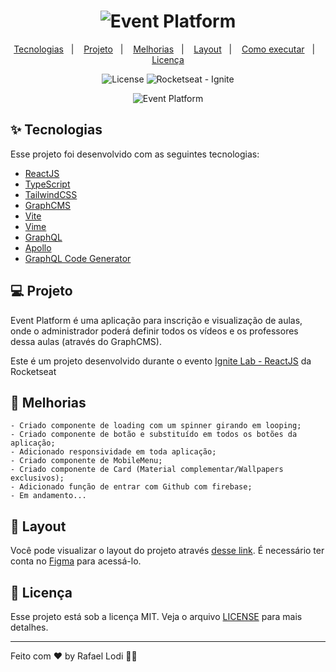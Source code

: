 <h1 align="center">
  <img alt="Event Platform" title="Event Platform" src="https://i.imgur.com/EJFED0S.png" />
</h1>

<p align="center">
  <a href="#-tecnologias">Tecnologias</a>&nbsp;&nbsp;&nbsp;|&nbsp;&nbsp;&nbsp;
  <a href="#-projeto">Projeto</a>&nbsp;&nbsp;&nbsp;|&nbsp;&nbsp;&nbsp;
  <a href="#-Melhorias">Melhorias</a>&nbsp;&nbsp;&nbsp;|&nbsp;&nbsp;&nbsp;
  <a href="#-layout">Layout</a>&nbsp;&nbsp;&nbsp;|&nbsp;&nbsp;&nbsp;
  <a href="#-como-executar">Como executar</a>&nbsp;&nbsp;&nbsp;|&nbsp;&nbsp;&nbsp;
  <a href="#-licença">Licença</a>
</p>

<p align="center">
  <img alt="License" src="https://img.shields.io/static/v1?label=license&message=MIT&color=00875F&labelColor=000000">
  <img src="https://img.shields.io/static/v1?label=Rocketseat&message=Ignite&color=00875F&labelColor=000000" alt="Rocketseat - Ignite" />
</p>

<p align="center">
  <img alt="Event Platform" src="https://i.imgur.com/hJxHVo4.png">
</p>

## ✨ Tecnologias

Esse projeto foi desenvolvido com as seguintes tecnologias:

- [ReactJS](https://reactjs.org)
- [TypeScript](https://www.typescriptlang.org/)
- [TailwindCSS](https://tailwindcss.com)
- [GraphCMS](graphcms.com/)
- [Vite](https://vitejs.dev)
- [Vime](https://vimejs.com)
- [GraphQL](https://graphql.org)
- [Apollo](https://www.apollographql.com)
- [GraphQL Code Generator](https://www.graphql-code-generator.com)

## 💻 Projeto

Event Platform é uma aplicação para inscrição e visualização de aulas, onde o administrador poderá definir todos os vídeos e os professores dessa aulas (através do GraphCMS).

Este é um projeto desenvolvido durante o evento [Ignite Lab - ReactJS](https://www.rocketseat.com.br/ignite) da Rocketseat

## 🚀 Melhorias

    - Criado componente de loading com um spinner girando em looping;
    - Criado componente de botão e substituído em todos os botões da aplicação;
    - Adicionado responsividade em toda aplicação;
    - Criado componente de MobileMenu;
    - Criado componente de Card (Material complementar/Wallpapers exclusivos);
    - Adicionado função de entrar com Github com firebase;
    - Em andamento...

## 🔖 Layout

Você pode visualizar o layout do projeto através [desse link](<https://www.figma.com/file/mFpdLdheIwuwxFEqSv0VQ3/Plataforma-de-evento---Ignite-Lab-(Community)?node-id=0%3A1>). É necessário ter conta no [Figma](http://figma.com/) para acessá-lo.

## 📄 Licença

Esse projeto está sob a licença MIT. Veja o arquivo [LICENSE](LICENSE) para mais detalhes.

---

Feito com ♥ by Rafael Lodi 👋🏻
